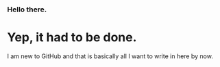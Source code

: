 ### Hello there.
# Yep, it had to be done.

I am new to GitHub and that is basically all I want to write in here by now.

